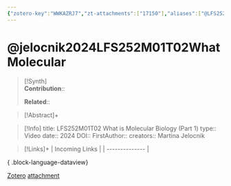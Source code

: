 ```yaml
---
{"zotero-key":"WWKAZRJ7","zt-attachments":["17150"],"aliases":["@LFS252M01T02 What is Molecular Biology (Part 1)"],"keywords":null,"FirstAuthor":"[[ Martina Jelocnik]]","tags":["source/video","Uni/LFS252"],"dg-publish":true,"permalink":"/sources/video/jelocnik2024-lfs-252-m01-t02-what-molecular/","dgPassFrontmatter":true}
---
```


# @jelocnik2024LFS252M01T02WhatMolecular

>[!Synth]  
>**Contribution**::  
>  
>**Related**:: 
>  

> [!Abstract]+
> 

> [!Info]
> title: LFS252M01T02 What is Molecular Biology (Part 1)
> type:: Video 
> date:: 2024
> DOI:: 
> FirstAuthor:: 
> creators:: Martina Jelocnik

> [!Links]+
>  | Incoming Links |
> | -------------- |
> 
{ .block-language-dataview}


[Zotero](zotero://select/library/items/WWKAZRJ7) [attachment](<file:///Users/nathanmaxwell/Zotero/storage/2VVCUI7R/Jelocnik%20-%202024%20-%20LFS252M01T02%20What%20is%20Molecular%20Biology%20(Part%201).pdf>)
